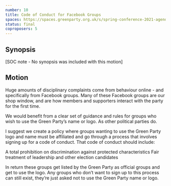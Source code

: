 ```yaml
---
number: 10
title: Code of Conduct for Facebook Groups
spaces: https://spaces.greenparty.org.uk/s/spring-conference-2021-agenda-forum2/?contentId=77451
status: final
coproposers: 5
---
```

## Synopsis

[SOC note - No synopsis was included with this motion]

## Motion

Huge amounts of disciplinary complaints come from behaviour online - and specifically from Facebook groups. Many of these Facebook groups are our shop window, and are how members and supporters interact with the party for the first time.

We would benefit from a clear set of guidance and rules for groups who wish to use the Green Party’s name or logo. As other political parties do.

I suggest we create a policy where groups wanting to use the Green Party logo and name must be affiliated and go through a process that involves signing up for a code of conduct. That code of conduct should include:

A total prohibition on discrimination against protected characteristics
Fair treatment of leadership and other election candidates

In return these groups get listed by the Green Party as official groups and get to use the logo. Any groups who don’t want to sign up to this process can still exist, they’re just asked not to use the Green Party name or logo.
